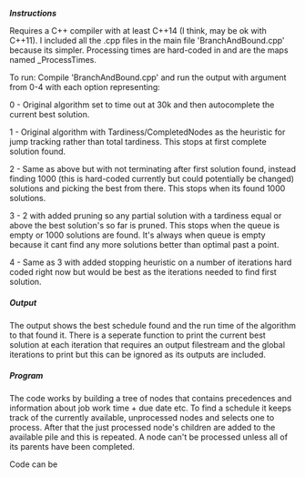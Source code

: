 ***Instructions***

Requires a C++ compiler with at least C++14 (I think, may be ok with C++11).
I included all the .cpp files in the main file 'BranchAndBound.cpp' because its simpler.
Processing times are hard-coded in and are the maps named _ProcessTimes.

To run:
Compile 'BranchAndBound.cpp' and run the output with argument from 0-4 with each option representing:

 0 - Original algorithm set to time out at 30k and then autocomplete the current best solution.

 1 - Original algorithm with Tardiness/CompletedNodes as the heuristic for jump tracking rather than total tardiness. This stops at first complete solution found.

 2 - Same as above but with not terminating after first solution found, instead finding 1000 (this is hard-coded currently but could potentially be changed) solutions and picking the best from there. This stops when its found 1000 solutions.

 3 - 2 with added pruning so any partial solution with a tardiness equal or above the best solution's so far is pruned. This stops when the queue is empty or 1000 solutions are found. It's always when queue is empty because it cant find any more solutions better than optimal past a point.

 4 - Same as 3 with added stopping heuristic on a number of iterations hard coded right now but would be best as the iterations needed to find first solution.

##### Output
The output shows the best schedule found and the run time of the algorithm to that found it. There is a seperate function to print the current best solution at each iteration that requires an output filestream and the global iterations to print but this can be ignored as its outputs are included.

##### Program

The code works by building a tree of nodes that contains precedences and information about job work time + due date etc.
To find a schedule it keeps track of the currently available, unprocessed nodes and selects one to process. After that the just processed node's children are added to the available pile and this is repeated. A node can't be processed unless all of its parents have been completed.

Code can be 
